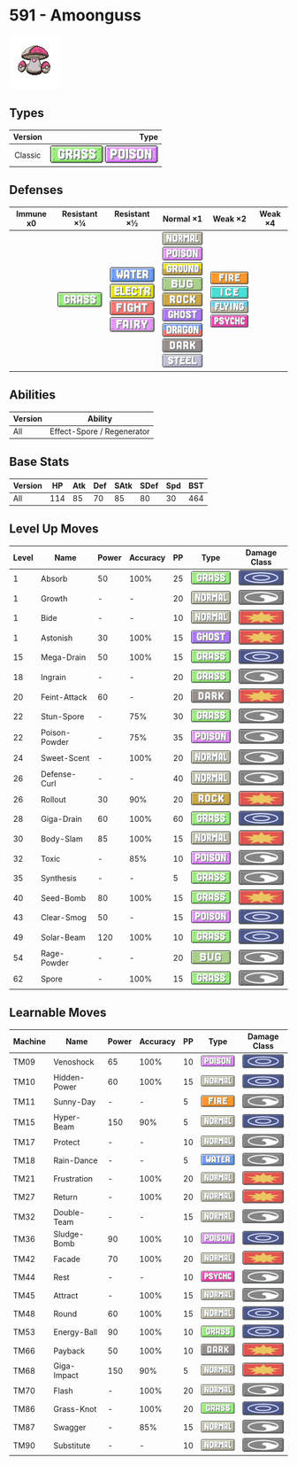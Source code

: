 # 591 - Amoonguss

![amoonguss](../img/pokemon/591.png)

## Types

| Version | Type                                                                |
| :-----: | ------------------------------------------------------------------: |
| Classic | ![grass](../img/types/grass.png) ![poison](../img/types/poison.png) |

## Defenses

| Immune x0 | Resistant ×¼                     | Resistant ×½                                                                                                                                                | Normal ×1                                                                                                                                                                                                                                                                                                                                | Weak ×2                                                                                                                                         | Weak ×4 |
| --------- | -------------------------------- | ----------------------------------------------------------------------------------------------------------------------------------------------------------- | ---------------------------------------------------------------------------------------------------------------------------------------------------------------------------------------------------------------------------------------------------------------------------------------------------------------------------------------- | ----------------------------------------------------------------------------------------------------------------------------------------------- | ------- |
|           | ![grass](../img/types/grass.png) | ![water](../img/types/water.png)<br/>![electric](../img/types/electric.png)<br/>![fighting](../img/types/fighting.png)<br/>![fairy](../img/types/fairy.png) | ![normal](../img/types/normal.png)<br/>![poison](../img/types/poison.png)<br/>![ground](../img/types/ground.png)<br/>![bug](../img/types/bug.png)<br/>![rock](../img/types/rock.png)<br/>![ghost](../img/types/ghost.png)<br/>![dragon](../img/types/dragon.png)<br/>![dark](../img/types/dark.png)<br/>![steel](../img/types/steel.png) | ![fire](../img/types/fire.png)<br/>![ice](../img/types/ice.png)<br/>![flying](../img/types/flying.png)<br/>![psychic](../img/types/psychic.png) |         |

## Abilities

| Version | Ability                    |
| ------- | -------------------------- |
| All     | Effect-Spore / Regenerator |

## Base Stats

| Version | HP  | Atk | Def | SAtk | SDef | Spd | BST |
| ------- | --- | --- | --- | ---- | ---- | --- | --- |
| All     | 114 | 85  | 70  | 85   | 80   | 30  | 464 |

## Level Up Moves

| Level | Name          | Power | Accuracy | PP | Type                               | Damage Class                           |
| ----- | ------------- | ----- | -------- | -- | ---------------------------------- | -------------------------------------- |
| 1     | Absorb        | 50    | 100%     | 25 | ![grass](../img/types/grass.png)   | ![special](../img/types/special.png)   |
| 1     | Growth        | -     | -        | 20 | ![normal](../img/types/normal.png) | ![status](../img/types/status.png)     |
| 1     | Bide          | -     | -        | 10 | ![normal](../img/types/normal.png) | ![physical](../img/types/physical.png) |
| 1     | Astonish      | 30    | 100%     | 15 | ![ghost](../img/types/ghost.png)   | ![physical](../img/types/physical.png) |
| 15    | Mega-Drain    | 50    | 100%     | 15 | ![grass](../img/types/grass.png)   | ![special](../img/types/special.png)   |
| 18    | Ingrain       | -     | -        | 20 | ![grass](../img/types/grass.png)   | ![status](../img/types/status.png)     |
| 20    | Feint-Attack  | 60    | -        | 20 | ![dark](../img/types/dark.png)     | ![physical](../img/types/physical.png) |
| 22    | Stun-Spore    | -     | 75%      | 30 | ![grass](../img/types/grass.png)   | ![status](../img/types/status.png)     |
| 22    | Poison-Powder | -     | 75%      | 35 | ![poison](../img/types/poison.png) | ![status](../img/types/status.png)     |
| 24    | Sweet-Scent   | -     | 100%     | 20 | ![normal](../img/types/normal.png) | ![status](../img/types/status.png)     |
| 26    | Defense-Curl  | -     | -        | 40 | ![normal](../img/types/normal.png) | ![status](../img/types/status.png)     |
| 26    | Rollout       | 30    | 90%      | 20 | ![rock](../img/types/rock.png)     | ![physical](../img/types/physical.png) |
| 28    | Giga-Drain    | 60    | 100%     | 60 | ![grass](../img/types/grass.png)   | ![special](../img/types/special.png)   |
| 30    | Body-Slam     | 85    | 100%     | 15 | ![normal](../img/types/normal.png) | ![physical](../img/types/physical.png) |
| 32    | Toxic         | -     | 85%      | 10 | ![poison](../img/types/poison.png) | ![status](../img/types/status.png)     |
| 35    | Synthesis     | -     | -        | 5  | ![grass](../img/types/grass.png)   | ![status](../img/types/status.png)     |
| 40    | Seed-Bomb     | 80    | 100%     | 15 | ![grass](../img/types/grass.png)   | ![physical](../img/types/physical.png) |
| 43    | Clear-Smog    | 50    | -        | 15 | ![poison](../img/types/poison.png) | ![special](../img/types/special.png)   |
| 49    | Solar-Beam    | 120   | 100%     | 10 | ![grass](../img/types/grass.png)   | ![special](../img/types/special.png)   |
| 54    | Rage-Powder   | -     | -        | 20 | ![bug](../img/types/bug.png)       | ![status](../img/types/status.png)     |
| 62    | Spore         | -     | 100%     | 15 | ![grass](../img/types/grass.png)   | ![status](../img/types/status.png)     |

## Learnable Moves

| Machine | Name         | Power | Accuracy | PP | Type                                 | Damage Class                           |
| ------- | ------------ | ----- | -------- | -- | ------------------------------------ | -------------------------------------- |
| TM09    | Venoshock    | 65    | 100%     | 10 | ![poison](../img/types/poison.png)   | ![special](../img/types/special.png)   |
| TM10    | Hidden-Power | 60    | 100%     | 15 | ![normal](../img/types/normal.png)   | ![special](../img/types/special.png)   |
| TM11    | Sunny-Day    | -     | -        | 5  | ![fire](../img/types/fire.png)       | ![status](../img/types/status.png)     |
| TM15    | Hyper-Beam   | 150   | 90%      | 5  | ![normal](../img/types/normal.png)   | ![special](../img/types/special.png)   |
| TM17    | Protect      | -     | -        | 10 | ![normal](../img/types/normal.png)   | ![status](../img/types/status.png)     |
| TM18    | Rain-Dance   | -     | -        | 5  | ![water](../img/types/water.png)     | ![status](../img/types/status.png)     |
| TM21    | Frustration  | -     | 100%     | 20 | ![normal](../img/types/normal.png)   | ![physical](../img/types/physical.png) |
| TM27    | Return       | -     | 100%     | 20 | ![normal](../img/types/normal.png)   | ![physical](../img/types/physical.png) |
| TM32    | Double-Team  | -     | -        | 15 | ![normal](../img/types/normal.png)   | ![status](../img/types/status.png)     |
| TM36    | Sludge-Bomb  | 90    | 100%     | 10 | ![poison](../img/types/poison.png)   | ![special](../img/types/special.png)   |
| TM42    | Facade       | 70    | 100%     | 20 | ![normal](../img/types/normal.png)   | ![physical](../img/types/physical.png) |
| TM44    | Rest         | -     | -        | 10 | ![psychic](../img/types/psychic.png) | ![status](../img/types/status.png)     |
| TM45    | Attract      | -     | 100%     | 15 | ![normal](../img/types/normal.png)   | ![status](../img/types/status.png)     |
| TM48    | Round        | 60    | 100%     | 15 | ![normal](../img/types/normal.png)   | ![special](../img/types/special.png)   |
| TM53    | Energy-Ball  | 90    | 100%     | 10 | ![grass](../img/types/grass.png)     | ![special](../img/types/special.png)   |
| TM66    | Payback      | 50    | 100%     | 10 | ![dark](../img/types/dark.png)       | ![physical](../img/types/physical.png) |
| TM68    | Giga-Impact  | 150   | 90%      | 5  | ![normal](../img/types/normal.png)   | ![physical](../img/types/physical.png) |
| TM70    | Flash        | -     | 100%     | 20 | ![normal](../img/types/normal.png)   | ![status](../img/types/status.png)     |
| TM86    | Grass-Knot   | -     | 100%     | 20 | ![grass](../img/types/grass.png)     | ![special](../img/types/special.png)   |
| TM87    | Swagger      | -     | 85%      | 15 | ![normal](../img/types/normal.png)   | ![status](../img/types/status.png)     |
| TM90    | Substitute   | -     | -        | 10 | ![normal](../img/types/normal.png)   | ![status](../img/types/status.png)     |